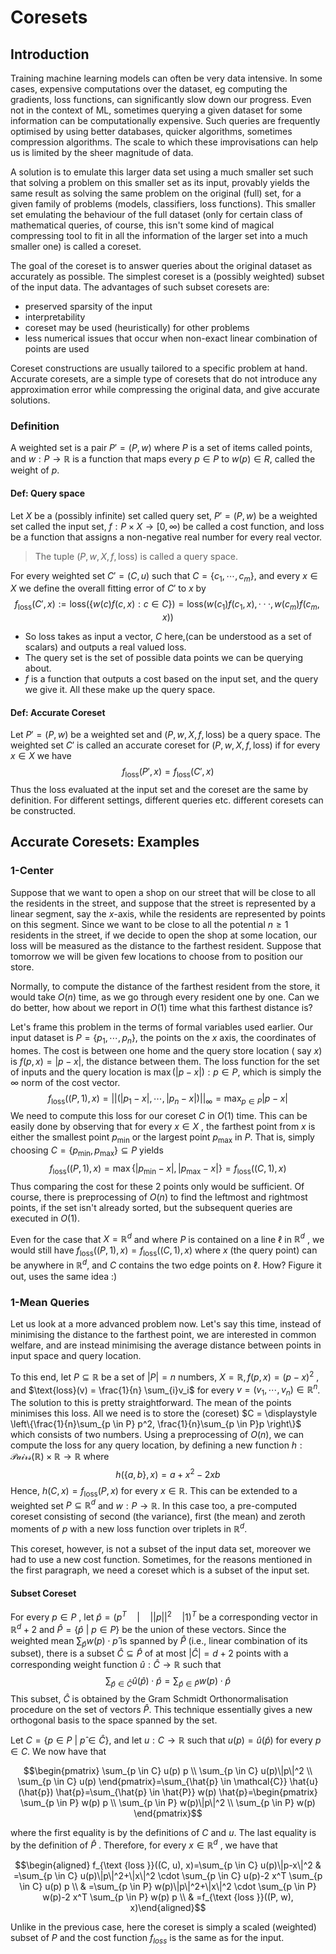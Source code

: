 # Coresets

## Introduction

Training machine learning models can often be very data intensive. In some cases, expensive computations over the dataset, eg computing the gradients, loss functions, can significantly slow down our progress. Even not in the context of ML, sometimes querying a given dataset for some information can be computationally expensive. Such queries are frequently optimised by using better databases, quicker algorithms, sometimes compression algorithms. The scale to which these improvisations can help us is limited by the sheer magnitude of data. 

A solution is to emulate this larger data set using a much smaller set such that solving a problem on this smaller set as its input, provably yields the same result as solving the same problem on the original (full) set, for a given family of problems (models, classifiers, loss functions). This smaller set emulating the behaviour of the full dataset (only for certain class of mathematical queries, of course, this isn't some kind of magical compressing tool to fit in all the information of the larger set into a much smaller one) is called a coreset.

The goal of the coreset is to answer queries about the original dataset as accurately as possible. The simplest coreset is a (possibly weighted) subset of the input data. The advantages
of such subset coresets are:  

- preserved sparsity of the input
- interpretability
- coreset may be used (heuristically) for other problems
- less numerical issues that occur when non-exact linear combination of points are used

Coreset constructions are usually tailored to a specific problem at hand. Accurate coresets, are a simple type of coresets that do not introduce any approximation error while compressing the original data, and give accurate solutions.

### Definition
A weighted set is a pair $P'  = (P, w)$  where $P$ is a set of items called points, and $w : P → \mathbb{R}$  is a function that maps every $p ∈ P$ to $w(p) ∈ R$, called the weight of $p$.
#### Def: Query space
Let $X$ be a (possibly infinite) set called query set, $P' = (P, w)$
be a weighted set called the input set, $f : P \times X → [0, ∞)$ be called a cost function, and $\text{loss}$ be a function that assigns a non-negative real number for every real vector.

>The tuple $(P, w, X , f, \text{loss})$ is called a query space. 

For every weighted set $C' = (C, u)$ such that $C = \{c_1 , \cdots, c_m \}$, and every $x ∈ X$ we define the overall fitting error of $C'$ to $x$ by $$f_{\text{loss}} (C' , x) := \text{loss}(\{w(c)f (c, x) : {c∈C}\} ) = \text{loss}(w(c_1 )f (c_1 , x), · · · , w(c_m )f (c_m , x))$$
- So $\text{loss}$ takes as input a vector, $C$ here,(can be understood as a set of scalars) and outputs a real valued loss. 
- The query set is the set of possible data points we can be querying about. 
- $f$ is a function that outputs a cost based on the input set, and the query we give it.
All these make up the query space.

#### Def: Accurate Coreset
Let $P' = (P, w)$ be a weighted set and $(P, w, X , f, \text{loss})$ be a query space. The weighted set $C'$ is called an accurate coreset for $(P, w, X , f, \text{loss})$ if for every $x ∈ X$ we have $$f_{\text{loss}} (P' , x) = f_{\text{loss}} (C' , x)$$
Thus the loss evaluated at the input set and the coreset are the same by definition. For different settings, different queries etc. different coresets can be constructed.

## Accurate Coresets: Examples

### 1-Center
Suppose that we want to open a shop on our street that will be close to all the residents in the street, and suppose that the street is represented by a linear segment, say the $x$-axis, while the residents are represented by points on this segment. Since we want to be close to all the potential $n ≥ 1$ residents in the street, if we decide to open the shop at some location, our loss will be measured as the distance to the farthest resident. Suppose that tomorrow we will be given few locations to choose from to position our store.

Normally, to compute the distance of the farthest resident from the store, it would take $O(n)$ time, as we go through every resident one by one. Can we do better, how about we report in $O(1)$ time what this farthest distance is?

Let's frame this problem in the terms of formal variables used earlier.
Our input dataset is $P = \{p_1, \cdots, p_n\}$, the points on the $x$ axis, the coordinates of homes. The cost is between one home and the query store location ( say $x$) is $f(p, x) = |p-x|$, the distance between them. The loss function for the set of inputs and the query location is $\max{(|p-x|) : p \in P}$, which is simply the $\infty$ norm of the cost vector.
$$f_{\text{loss}} ((P, 1), x) = ||(|p_1 − x|, \cdots , |p_n − x|)||_∞ = \max_{p \in P} |p − x|$$
We need to compute this loss for our coreset $C$ in $O(1)$ time. This can be easily done by observing that for every $x ∈ X$ , the farthest point from $x$ is either the smallest point $p_{\min}$ or the largest point $p_{\max}$ in $P$.
That is, simply choosing $C = \{p_{\min} , p_{\max} \} ⊆ P$ yields $$f_{\text{loss}} ((P, 1), x) = \max\{|p_{\min} - x| , |p_{\max} - x|\} = f_{\text{loss}} ((C, 1), x)$$
Thus comparing the cost for these 2 points only would be sufficient. Of course, there is preprocessing of $O(n)$ to find the leftmost and rightmost points, if the set isn't already sorted, but the subsequent queries are executed in $O(1)$.

Even for the case that $X = \mathbb{R}^d$ and where $P$ is contained on a line $\ell$ in $\mathbb{R}^d$ , we would still have $f_{\text{loss}} ((P, 1), x) = f_{\text{loss}} ((C, 1), x)$ where $x$ (the query point) can be anywhere in $\mathbb{R}^d$, and $C$ contains the two edge points on $\ell$. How? Figure it out, uses the same idea :)

### 1-Mean Queries
Let us look at a more advanced problem now. Let's say this time, instead of minimising the distance to the farthest point, we are interested in common welfare, and are instead minimising the average distance between points in input space and query location.

To this end, let $P ⊆ \mathbb{R}$ be a set of $|P | = n$ numbers, $X = \mathbb{R}, f (p, x) = (p − x)^2$ , and $\text{loss}(v) = \frac{1}{n} \sum_{i}v_i$ for every $v = (v_1 ,\cdots, v_n ) ∈ \mathbb{R}^n$.
The solution to this is pretty straightforward. The mean of the points minimises this loss. All we need is to store the (coreset) $`C = \displaystyle \left\{\frac{1}{n}\sum_{p \in P} p^2, \frac{1}{n}\sum_{p \in P}p \right\}`$ which consists of two numbers. Using a preprocessing of $O(n)$, we can compute the loss for any query location, by defining a new function $h : \mathcal{Pairs}(\mathbb{R}) \times \mathbb{R} → \mathbb{R}$ where $$h(\{a, b\} , x) = a + x^2 − 2xb$$
Hence, $h(C, x) = f_{\text{loss}} (P, x)$ for every $x ∈ \mathbb{R}$. 
This can be extended to a weighted set $P \subseteq \mathbb{R}^d$ and $w : P \rightarrow \mathbb{R}$. In this case too, a pre-computed coreset consisting of second (the variance), first (the mean) and zeroth moments of $p$ with a new loss function over triplets in $\mathbb{R}^d$.

This coreset, however, is not a subset of the input data set, moreover we had to use a new cost function. Sometimes, for the reasons mentioned in the first paragraph, we need a coreset which is a subset of the input set.

#### Subset Coreset
For every $p ∈ P$ , let $\hat{p} = (p^T \quad| \quad ||p||^2 \quad| 1)^T$ be a corresponding vector in $\mathbb{R}^d+2$ and $\hat{P} = \{\hat{p}\ |\ p ∈ P \}$ be the union of these vectors. Since the weighted mean $\sum_{\hat{p}} w(p)\cdot p̂$ is spanned by $\hat{P}$ (i.e., linear combination of its subset), there is a subset $\hat{C} ⊆ \hat{P}$ of at most $| \hat{C}| = d + 2$ points with a corresponding weight function $\hat{u} : \hat{C} → \mathbb{R}$ such that $$\sum_{\hat{p} \in \hat{C}} \hat{u}(\hat{p})\cdot \hat{p} = \sum_{\hat{p} \in \hat{P}} w(p)\cdot \hat{p}$$
This subset, $\hat{C}$ is obtained by the Gram Schmidt Orthonormalisation procedure on the set of vectors $\hat{P}$. This technique essentially gives a new orthogonal basis to the space spanned by the set.

Let $C = \{p ∈ P\ |\ p̂ ∈ \hat{C}\}$, and let $u : C → \mathbb{R}$ such that $u(p) = \hat{u}(\hat{p})$ for every $p ∈ C$. We
now have that
```math
\begin{pmatrix}
\sum_{p \in C} u(p) p \\
\sum_{p \in C} u(p)\|p\|^2 \\
\sum_{p \in C} u(p)
\end{pmatrix}=\sum_{\hat{p} \in \mathcal{C}} \hat{u}(\hat{p}) \hat{p}=\sum_{\hat{p} \in \hat{P}} w(p) \hat{p}=\begin{pmatrix}
\sum_{p \in P} w(p) p \\
\sum_{p \in P} w(p)\|p\|^2 \\
\sum_{p \in P} w(p)
\end{pmatrix}
```

where the first equality is by the definitions of $C$ and $u$.
The last equality is by the definition of $\hat{P}$ . Therefore, for every $x ∈ \mathbb{R}^d$ , we have that 
```math
\begin{aligned} f_{\text {loss }}((C, u), x)=\sum_{p \in C} u(p)\|p-x\|^2 & =\sum_{p \in C} u(p)\|p\|^2+\|x\|^2 \cdot \sum_{p \in C} u(p)-2 x^T \sum_{p \in C} u(p) p \\ & =\sum_{p \in P} w(p)\|p\|^2+\|x\|^2 \cdot \sum_{p \in P} w(p)-2 x^T \sum_{p \in P} w(p) p \\ & =f_{\text {loss }}((P, w), x)\end{aligned}
```
Unlike in the previous case, here the coreset is simply a scaled (weighted) subset of $P$ and the cost function $f_{loss}$ is the same as for the input.

